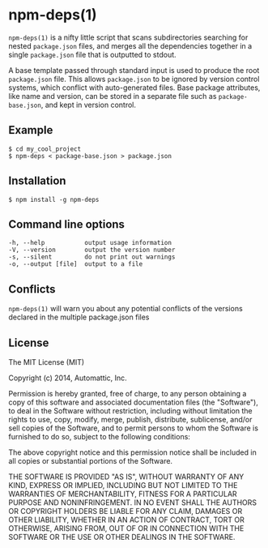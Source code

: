 # npm-deps(1)

`npm-deps(1)` is a nifty little script that scans subdirectories searching for
nested `package.json` files, and merges all the dependencies together in a
single `package.json` file that is outputted to stdout.

A base template passed through standard input is used to produce the root
`package.json` file. This allows `package.json` to be ignored by version
control systems, which conflict with auto-generated files. Base package
attributes, like name and version, can be stored in a separate file such as
`package-base.json`, and kept in version control.

## Example

    $ cd my_cool_project
    $ npm-deps < package-base.json > package.json

## Installation

    $ npm install -g npm-deps

## Command line options

    -h, --help           output usage information
    -V, --version        output the version number
    -s, --silent         do not print out warnings
    -o, --output [file]  output to a file

## Conflicts

`npm-deps(1)` will warn you about any potential conflicts of the versions
declared in the multiple package.json files

## License

The MIT License (MIT)

Copyright (c) 2014, Automattic, Inc.

Permission is hereby granted, free of charge, to any person obtaining a copy
of this software and associated documentation files (the "Software"), to deal
in the Software without restriction, including without limitation the rights
to use, copy, modify, merge, publish, distribute, sublicense, and/or sell
copies of the Software, and to permit persons to whom the Software is
furnished to do so, subject to the following conditions:

The above copyright notice and this permission notice shall be included in
all copies or substantial portions of the Software.

THE SOFTWARE IS PROVIDED "AS IS", WITHOUT WARRANTY OF ANY KIND, EXPRESS OR
IMPLIED, INCLUDING BUT NOT LIMITED TO THE WARRANTIES OF MERCHANTABILITY,
FITNESS FOR A PARTICULAR PURPOSE AND NONINFRINGEMENT. IN NO EVENT SHALL THE
AUTHORS OR COPYRIGHT HOLDERS BE LIABLE FOR ANY CLAIM, DAMAGES OR OTHER
LIABILITY, WHETHER IN AN ACTION OF CONTRACT, TORT OR OTHERWISE, ARISING FROM,
OUT OF OR IN CONNECTION WITH THE SOFTWARE OR THE USE OR OTHER DEALINGS IN
THE SOFTWARE.

[git-ignore]: http://blog.pagebakers.nl/2009/01/29/git-ignoring-changes-in-tracked-files/

